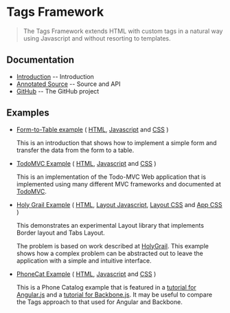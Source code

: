 # Tags Framework

> The Tags Framework extends HTML with custom tags in a natural way using Javascript
  and without resorting to templates. 

## Documentation

* [Introduction](http://randomsoftwareideas.com/tags/introduction.html) -- Introduction
* [Annotated Source](http://randomsoftwareideas.com/tags/showsource.html?source=http://randomsoftwareideas.com/tags/tags.js) -- Source and API
* [GitHub](https://github.com/matt-thompson/tags.git) -- The GitHub project

## Examples

* [Form-to-Table example](http://randomsoftwareideas.com/tags/examples/form-to-table/index.html) ( 
  [HTML](source=http://randomsoftwareideas.com/tags/showsource.html?source=http://randomsoftwareideas.com/tags/examples/form-to-table/index.html), 
  [Javascript](source=http://randomsoftwareideas.com/tags/showsource.html?source=http://randomsoftwareideas.com/tags/examples/form-to-table/app.js) and 
  [CSS](source=http://randomsoftwareideas.com/tags/showsource.html?source=http://randomsoftwareideas.com/tags/examples/form-to-table/app.css) )
  
  This is an introduction that shows how to implement a simple form
  and transfer the data from the form to a table.
  
* [TodoMVC Example](http://randomsoftwareideas.com/tags/examples/todoMvc/index.html) ( 
  [HTML](source=http://randomsoftwareideas.com/tags/showsource.html?source=http://randomsoftwareideas.com/tags/examples/todoMvc/index.html), 
  [Javascript](source=http://randomsoftwareideas.com/tags/showsource.html?source=http://randomsoftwareideas.com/tags/examples/todoMvc/app.js) and 
  [CSS](source=http://randomsoftwareideas.com/tags/showsource.html?source=http://randomsoftwareideas.com/tags/examples/todoMvc/app.css) )
 
  This is an implementation of the Todo-MVC Web application that is implemented using many different 
  MVC frameworks and documented at [TodoMVC](http://todomvc.com/).
  
* [Holy Grail Example](http://randomsoftwareideas.com/tags/examples/holyGrail/index.html) (
  [HTML](source=http://randomsoftwareideas.com/tags/showsource.html?source=http://randomsoftwareideas.com/tags/examples/holyGrail/index.html),
  [Layout Javascript](source=http://randomsoftwareideas.com/tags/showsource.html?source=http://randomsoftwareideas.com/tags/examples/holyGrail/layout.js),
  [Layout CSS](source=http://randomsoftwareideas.com/tags/showsource.html?source=http://randomsoftwareideas.com/tags/examples/holyGrail/layout.css) and
  [App CSS](source=http://randomsoftwareideas.com/tags/showsource.html?source=http://randomsoftwareideas.com/tags/examples/holyGrail/app.css) )
  
  This demonstrates an experimental Layout library that implements Border layout
  and Tabs Layout.
  
  The problem is based on work described at [HolyGrail](http://en.wikipedia.org/wiki/Holy_Grail_%28web_design%29).
  This example shows how a complex problem can be abstracted out to leave the application with
  a simple and intuitive interface.
  
* [PhoneCat Example](http://randomsoftwareideas.com/tags/examples/phonecat/index.html) ( 
  [HTML](source=http://randomsoftwareideas.com/tags/showsource.html?source=http://randomsoftwareideas.com/tags/examples/phonecat/index.html), 
  [Javascript](source=http://randomsoftwareideas.com/tags/showsource.html?source=http://randomsoftwareideas.com/tags/examples/phonecat/app.js) and
  [CSS](source=http://randomsoftwareideas.com/tags/showsource.html?source=http://randomsoftwareideas.com/tags/examples/phonecat/app.css) )

  This is a Phone Catalog example that is featured in a [tutorial for Angular.js](https://docs.angularjs.org/tutorial/) and 
  a [tutorial for Backbone.js](http://blog.42floors.com/coded-angular-tutorial-app-backbone-took-260-code/). It may be useful to compare the Tags approach to that
  used for Angular and Backbone.
  

